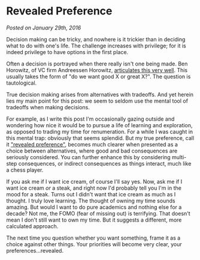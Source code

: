 
# Revealed Preference

_Posted on January 29th, 2016_



Decision making can be tricky, and nowhere is it trickier than in deciding what to do with one's life. The challenge increases with privilege; for it is indeed privilege to have options in the first place.

Often a decision is portrayed when there really isn't one being made. Ben Horowitz, of VC firm Andreessen Horowitz, [articulates this very well](https://www.youtube.com/watch?v=F2e3RqL4VWs). This usually takes the form of "do we want good X or great X?". The question is tautological.

True decision making arises from alternatives with tradeoffs. And yet herein lies my main point for this post: we seem to seldom use the mental tool of tradeoffs when making decisions.

For example, as I write this post I'm occasionally gazing outside and wondering how nice it would be to pursue a life of learning and exploration, as opposed to trading my time for renumeration. For a while I was caught in this mental trap: obviously that seems splendid. But my true preference, call it ["revealed preference"](https://en.wikipedia.org/wiki/Revealed_preference), becomes much clearer when presented as a choice between alternatives, where good and bad consequences are seriously considered. You can further enhance this by considering multi-step consequences, or indirect consequences as things interact, much like a chess player.

If you ask me if I want ice cream, of course I'll say yes. Now, ask me if I want ice cream _or_ a steak, and right now I'd probably tell you I'm in the mood for a steak. Turns out I didn't want that ice cream as much as I thought. I truly love learning. The thought of owning my time sounds amazing. But would I want to do pure academics and nothing else for a decade? Not me, the FOMO (fear of missing out) is terrifying. That doesn't mean I don't still want to own my time. But it suggests a different, more calculated approach.

The next time you question whether you want something, frame it as a choice against other things. Your priorities will become very clear, your preferences...revealed.
